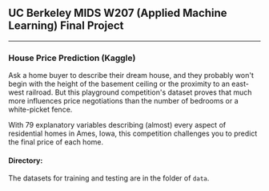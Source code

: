 ## UC Berkeley MIDS W207 (Applied Machine Learning) Final Project
-----------------------------
### House Price Prediction (Kaggle)
Ask a home buyer to describe their dream house, and they probably won't begin with the height of the basement ceiling or the proximity to an east-west railroad. But this playground competition's dataset proves that much more influences price negotiations than the number of bedrooms or a white-picket fence.

With 79 explanatory variables describing (almost) every aspect of residential homes in Ames, Iowa, this competition challenges you to predict the final price of each home.

#### Directory:
The datasets for training and testing are in the folder of `data`.
